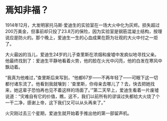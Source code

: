 # 焉知非福？

1914年12月，大发明家托马斯·爱迪生的实验室在一场大火中化为灰烬。损失超过200万美金，但事前却只投了23.8万的保险，因为实验室是钢筋混凝土结构，按理说应是防火的。那个晚上，爱迪生一生的心血成果在蔚为壮观的大火中付之一炬了。 

大火最凶的当儿，爱迪生24岁的儿子查里斯在浓烟和废墟中发疯似地寻找父亲。他最终找到了：爱迪生平静地看着火势，他的脸在火光中闪亮，他的白发在寒风中飘动着。 

“我真为他难过，”查里斯后来写到，“他都67岁——不再年轻了——可眼下这一切都付诸东流了。他看到我就嚷到：‘查里斯，你母亲去哪儿了？去，快去把她找来，她这辈子恐怕再也见不着这样的场面了。’”第二天早上，爱迪生看着一片废墟说道：“灾难自有它的价值，瞧，这不，我们以前所有的谬误过失都给大火烧了个一干二净，感谢上帝，这下我们又可以从头再来了。” 

火灾刚过去三个星期，爱迪生就开始着手推出他的第一部留声机。
 